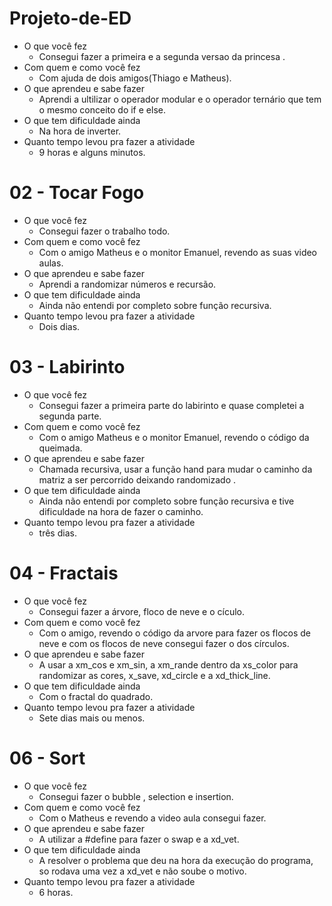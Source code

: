 # Projeto-de-ED
* O que você fez
  * Consegui fazer a primeira e a segunda versao da princesa .
* Com quem e como você fez
  * Com ajuda de dois amigos(Thiago e Matheus).
* O que aprendeu e sabe fazer
  * Aprendi a ultilizar o operador modular e o operador ternário que tem o mesmo conceito do if e else.
* O que tem dificuldade ainda
  * Na hora de inverter.
* Quanto tempo levou pra fazer a atividade
  * 9 horas e alguns minutos.

# 02 - Tocar Fogo

* O que você fez
  * Consegui fazer o trabalho todo.
* Com quem e como você fez
  * Com o amigo Matheus e o monitor Emanuel, revendo as suas video aulas.
* O que aprendeu e sabe fazer
  * Aprendi a randomizar números e recursão.
* O que tem dificuldade ainda
  * Ainda não entendi por completo sobre função recursiva.
* Quanto tempo levou pra fazer a atividade
  * Dois dias.

# 03 - Labirinto

* O que você fez
  * Consegui fazer a primeira parte do labirinto e quase completei a segunda parte.
* Com quem e como você fez
  * Com o amigo Matheus e o monitor Emanuel, revendo o código da queimada.
* O que aprendeu e sabe fazer
  * Chamada recursiva, usar a função hand para mudar o caminho da matriz a ser percorrido deixando randomizado .
* O que tem dificuldade ainda
  * Ainda não entendi por completo sobre função recursiva e tive dificuldade na hora de fazer o caminho.
* Quanto tempo levou pra fazer a atividade
  * três dias.

# 04 - Fractais

* O que você fez
  * Consegui fazer a árvore, floco de neve e o cículo.
* Com quem e como você fez
  * Com o amigo, revendo o código da arvore para fazer os flocos de neve e com os flocos de neve consegui fazer o dos círculos.
* O que aprendeu e sabe fazer
  * A usar a xm_cos e xm_sin, a xm_rande dentro da xs_color para randomizar as cores, x_save, xd_circle e a xd_thick_line.
* O que tem dificuldade ainda
  * Com o fractal do quadrado.
* Quanto tempo levou pra fazer a atividade
  * Sete dias mais ou menos.

# 06 - Sort

* O que você fez
  * Consegui fazer o bubble , selection e insertion.
* Com quem e como você fez
  * Com o Matheus e revendo a video aula consegui fazer.
* O que aprendeu e sabe fazer
  * A utilizar a #define para fazer o swap e a xd_vet.
* O que tem dificuldade ainda
  * A resolver o problema que deu na hora da execução do programa, so rodava uma vez a xd_vet e não soube o motivo.
* Quanto tempo levou pra fazer a atividade
  * 6 horas.
